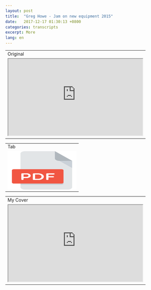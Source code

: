 ```yaml
---
layout: post
title:  "Greg Howe - Jam on new equipment 2015"
date:   2017-12-17 01:30:13 +0800
categories: transcripts
excerpt: More
lang: en
---
```


 

<table width="100%">
<tbody>
<tr>
<td>Original</td>
</tr>
<tr>
<td><iframe width="420" height="240" src="https://www.youtube.com/embed/wJjZsK24rgI"></iframe></td>
</tr>
</tbody>
</table>
<table width="100%">
<tbody>
<tr>
<td>Tab</td>
</tr>
<tr>
<td><a href="https://drive.google.com/open?id=0B266x47CsrtIbk1xNG84WlFmejA" target="_blank" rel="noopener"><img src="img/icons/pdf.png" width="215" height="120"/></a></td>
</tr>
</tbody>
</table>
<table width="100%">
<tbody>
<tr>
<td>My Cover</td>
</tr>
<tr>
<td><iframe width="420" height="240" src="https://www.youtube.com/watch?v=4fFZc-xfOuI"></iframe></td>
</tr>
</tbody>
</table>

 

